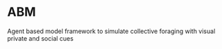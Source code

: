 # ABM
Agent based model framework to simulate collective foraging with visual private and social cues
